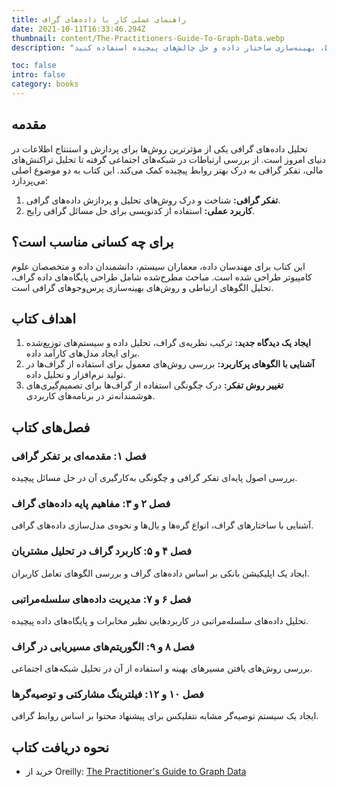 ```yaml
---
title: راهنمای عملی کار با داده‌های گراف
date: 2021-10-11T16:33:46.294Z
thumbnail: content/The-Practitioners-Guide-To-Graph-Data.webp
description: "این کتاب به بررسی روش‌های تفکر گرافی و کاربرد فناوری‌های گرافی برای حل مسائل پیچیده می‌پردازد. با مطالعه این کتاب، می‌آموزید که چگونه از داده‌های گراف برای استنتاج روابط، بهینه‌سازی ساختار داده و حل چالش‌های پیچیده استفاده کنید."

toc: false
intro: false
category: books
---
```


## مقدمه

تحلیل داده‌های گرافی یکی از مؤثرترین روش‌ها برای پردازش و استنتاج اطلاعات در دنیای امروز است. از بررسی ارتباطات در شبکه‌های اجتماعی گرفته تا تحلیل تراکنش‌های مالی، تفکر گرافی به درک بهتر روابط پیچیده کمک می‌کند. این کتاب به دو موضوع اصلی می‌پردازد:

1. **تفکر گرافی:** شناخت و درک روش‌های تحلیل و پردازش داده‌های گرافی.
2. **کاربرد عملی:** استفاده از کدنویسی برای حل مسائل گرافی رایج.

## برای چه کسانی مناسب است؟

این کتاب برای مهندسان داده، معماران سیستم، دانشمندان داده و متخصصان علوم کامپیوتر طراحی شده است. مباحث مطرح‌شده شامل طراحی پایگاه‌های داده گراف، تحلیل الگوهای ارتباطی و روش‌های بهینه‌سازی پرس‌وجوهای گرافی است.

## اهداف کتاب

1. **ایجاد یک دیدگاه جدید:** ترکیب نظریه‌ی گراف، تحلیل داده و سیستم‌های توزیع‌شده برای ایجاد مدل‌های کارآمد داده.
2. **آشنایی با الگوهای پرکاربرد:** بررسی روش‌های معمول برای استفاده از گراف‌ها در تولید نرم‌افزار و تحلیل داده.
3. **تغییر روش تفکر:** درک چگونگی استفاده از گراف‌ها برای تصمیم‌گیری‌های هوشمندانه‌تر در برنامه‌های کاربردی.

## فصل‌های کتاب

### فصل ۱: مقدمه‌ای بر تفکر گرافی

بررسی اصول پایه‌ای تفکر گرافی و چگونگی به‌کارگیری آن در حل مسائل پیچیده.

### فصل ۲ و ۳: مفاهیم پایه داده‌های گراف

آشنایی با ساختارهای گراف، انواع گره‌ها و یال‌ها و نحوه‌ی مدل‌سازی داده‌های گرافی.

### فصل ۴ و ۵: کاربرد گراف در تحلیل مشتریان

ایجاد یک اپلیکیشن بانکی بر اساس داده‌های گراف و بررسی الگوهای تعامل کاربران.

### فصل ۶ و ۷: مدیریت داده‌های سلسله‌مراتبی

تحلیل داده‌های سلسله‌مراتبی در کاربردهایی نظیر مخابرات و پایگاه‌های داده پیچیده.

### فصل ۸ و ۹: الگوریتم‌های مسیر‌یابی در گراف

بررسی روش‌های یافتن مسیرهای بهینه و استفاده از آن در تحلیل شبکه‌های اجتماعی.

### فصل ۱۰ و ۱۲: فیلترینگ مشارکتی و توصیه‌گرها

ایجاد یک سیستم توصیه‌گر مشابه نتفلیکس برای پیشنهاد محتوا بر اساس روابط گرافی.

## نحوه دریافت کتاب

- خرید از Oreilly: [The Practitioner's Guide to Graph Data](https://www.oreilly.com/library/view/the-practitioners-guide/9781492044062/)
